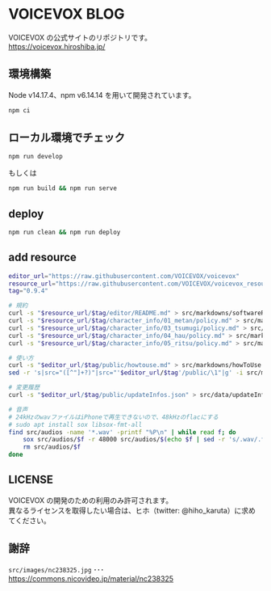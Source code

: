 # VOICEVOX BLOG

VOICEVOX の公式サイトのリポジトリです。  
https://voicevox.hiroshiba.jp/

## 環境構築

Node v14.17.4、npm v6.14.14 を用いて開発されています。

```bash
npm ci
```

## ローカル環境でチェック

```bash
npm run develop
```

もしくは

```bash
npm run build && npm run serve
```

## deploy

```bash
npm run clean && npm run deploy
```

## add resource

```bash
editor_url="https://raw.githubusercontent.com/VOICEVOX/voicevox"
resource_url="https://raw.githubusercontent.com/VOICEVOX/voicevox_resource"
tag="0.9.4"

# 規約
curl -s "$resource_url/$tag/editor/README.md" > src/markdowns/softwareReadme.md
curl -s "$resource_url/$tag/character_info/01_metan/policy.md" > src/markdowns/libraryReadmeTohoku.md
curl -s "$resource_url/$tag/character_info/03_tsumugi/policy.md" > src/markdowns/libraryReadmeTsumugi.md
curl -s "$resource_url/$tag/character_info/04_hau/policy.md" > src/markdowns/libraryReadmeHau.md
curl -s "$resource_url/$tag/character_info/05_ritsu/policy.md" > src/markdowns/libraryReadmeRitsu.md

# 使い方
curl -s "$editor_url/$tag/public/howtouse.md" > src/markdowns/howToUse.md
sed -r 's|src="([^"]+?)"|src="'$editor_url/$tag'/public/\1"|g' -i src/markdowns/howToUse.md

# 変更履歴
curl -s "$editor_url/$tag/public/updateInfos.json" > src/data/updateInfos.json

# 音声
# 24kHzのwavファイルはiPhoneで再生できないので、48kHzのflacにする
# sudo apt install sox libsox-fmt-all
find src/audios -name '*.wav' -printf "%P\n" | while read f; do
    sox src/audios/$f -r 48000 src/audios/$(echo $f | sed -r 's/.wav/.flac/g')
    rm src/audios/$f
done
```

## LICENSE

VOICEVOX の開発のための利用のみ許可されます。  
異なるライセンスを取得したい場合は、ヒホ（twitter: @hiho_karuta）に求めてください。

## 謝辞

`src/images/nc238325.jpg` ･･･ https://commons.nicovideo.jp/material/nc238325
